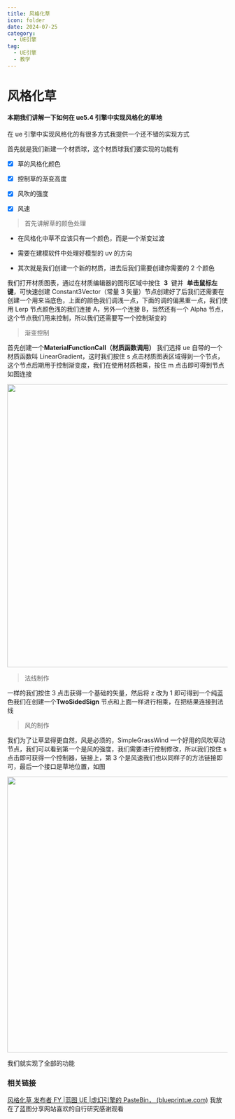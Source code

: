 ```yaml
---
title: 风格化草
icon: folder
date: 2024-07-25
category:
  - UE引擎
tag:
  - UE引擎
  - 教学
---
```


# 风格化草

#### 本期我们讲解一下如何在 ue5.4 引擎中实现风格化的草地

在 ue 引擎中实现风格化的有很多方式我提供一个还不错的实现方式

首先就是我们新建一个材质球，这个材质球我们要实现的功能有

- [x] 草的风格化颜色

- [x] 控制草的渐变高度

- [x] 风吹的强度

- [x] 风速

> 首先讲解草的颜色处理

- 在风格化中草不应该只有一个颜色，而是一个渐变过渡

- 需要在建模软件中处理好模型的 uv 的方向

- 其次就是我们创建一个新的材质，进去后我们需要创建你需要的 2 个颜色

我们打开材质图表，通过在材质编辑器的图形区域中按住  **3**  键并  **单击鼠标左键**，可快速创建 Constant3Vector（常量 3 矢量）节点创建好了后我们还需要在创建一个用来当底色，上面的颜色我们调浅一点，下面的调的偏黑重一点，我们使用 Lerp 节点颜色浅的我们连接 A，另外一个连接 B，当然还有一个 Alpha 节点，这个节点我们用来控制，所以我们还需要写一个控制渐变的

> 渐变控制

首先创建一个**MaterialFunctionCall（材质函数调用）** 我们选择 ue 自带的一个材质函数叫 LinearGradient，这时我们按住 s 点击材质图表区域得到一个节点，这个节点后期用于控制渐变度，我们在使用材质相乘，按住 m 点击即可得到节点如图连接

<img src="https://onedrive.live.com/embed?resid=2182F48B953D36F8%2114548&authkey=%21AA7SEI36kl1hKHA&width=815&height=647" width="815" height="647" />

> 法线制作

一样的我们按住 3 点击获得一个基础的矢量，然后将 z 改为 1 即可得到一个纯蓝色我们在创建一个**TwoSidedSign** 节点和上面一样进行相乘，在把结果连接到法线

> 风的制作

我们为了让草显得更自然，风是必须的，SimpleGrassWind 一个好用的风吹草动节点，我们可以看到第一个是风的强度，我们需要进行控制修改，所以我们按住 s 点击即可获得一个控制器，链接上，第 3 个是风速我们也以同样子的方法链接即可，最后一个接口是草地位置，如图

<img src="https://onedrive.live.com/embed?resid=2182F48B953D36F8%2114549&authkey=%21AIQ34gXT0NumuJ8&width=1331&height=630" width="1331" height="630" />

我们就实现了全部的功能

### 相关链接

[风格化草 发布者 FY |蓝图 UE |虚幻引擎的 PasteBin， (blueprintue.com)](https://blueprintue.com/blueprint/dte1ofgq/) 我放在了蓝图分享网站喜欢的自行研究感谢观看
